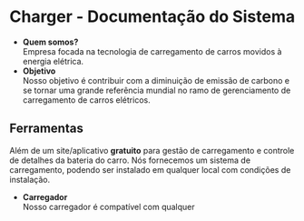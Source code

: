 # Charger - Documentação do Sistema
- **Quem somos?**\
Empresa focada na tecnologia de carregamento de carros movidos à energia elétrica\.
- **Objetivo**\
Nosso objetivo é contribuir com a diminuição de emissão de carbono e se tornar uma grande referência mundial no ramo de gerenciamento de carregamento de carros elétricos.
## Ferramentas
Além de um site/aplicativo **gratuito** para gestão de carregamento e controle de detalhes da bateria do carro. Nós fornecemos um sistema de carregamento, podendo ser instalado em qualquer local com condições de instalação. 
- **Carregador**\
Nosso carregador é compatível com qualquer 

